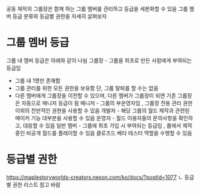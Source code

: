 공동 제작의 그룹장은 함께 하는 그룹 멤버를 관리하고 등급을 세분화할 수 있음
그룹 멤버 등급 분류와 등급별 권한을 자세히 살펴보자

# 그룹 멤버 등급
그룹 내 멤버 등급은 아래와 같이 나뉨
그룹장 - 그룹을 최초로 만든 사람에게 부여되는 등급임
- 그룹 내 1명만 존재함
- 그룹 관리를 위한 모든 권한을 보유함  단, 그룹 탈퇴를 할 수는 없음
- 다른 멤버에게 그룹장을 이전할 수 있으며, 다른 멤버가 그룹장이 되면 기존 그룹장은 자동으로 매니저 등급이 됨
매니저 - 그룹의 부운영자임 , 그룹장 전용 관리 권한 이외의 전반적인 권한을 사용할 수 있음
개발자 - 해당 그룹의 월드 제작과 관련된 메이커 기능 대부분을 사용할 수 있음
운영자 - 월드 이용자들의 문의사항을 확인하고, 대응할 수 있음
일반 멤버 - 그룹에 최초 가입 시 부여되는 등급임  , 룹에서 제작 중인 비공개 월드를 플레이할 수 있음 클로즈드 베타 테스터 역할을 수행할 수 있음



# 등급별 권한
https://maplestoryworlds-creators.nexon.com/ko/docs/?postId=1077
ㄴ 등급별 권한 리스트 참고 바람